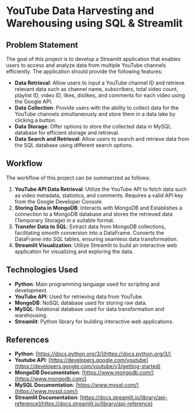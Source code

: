 # YouTube Data Harvesting and Warehousing using SQL & Streamlit

## Problem Statement

The goal of this project is to develop a Streamlit application that enables users to access and analyze data from multiple YouTube channels efficiently. The application should provide the following features:

- **Data Retrieval**: Allow users to input a YouTube channel ID and retrieve relevant data such as channel name, subscribers, total video count, playlist ID, video ID, likes, dislikes, and comments for each video using the Google API.
- **Data Collection**: Provide users with the ability to collect data for the YouTube channels simultaneously and store them in a data lake by clicking a button.
- **Data Storage**: Offer options to store the collected data in  MySQL database for efficient storage and retrieval.
- **Data Search and Retrieval**: Allow users to search and retrieve data from the SQL database using different search options.

## Workflow

The workflow of this project can be summarized as follows:

1. **YouTube API Data Retrieval**: Utilize the YouTube API to fetch data such as video metadata, statistics, and comments. Requires a valid API key from the Google Developer Console.
2. **Storing Data in MongoDB**: Interacts with MongoDB and Establishes a connection to a MongoDB database and stores the retrieved data (Temporary Storage) in a suitable format.
3. **Transfer Data to SQL**: Extract data from MongoDB collections, facilitating smooth conversion into a DataFrame. Converts the DataFrame into SQL tables, ensuring seamless data transformation.
4. **Streamlit Visualization**: Utilize Streamlit to build an interactive web application for visualizing and exploring the data.


## Technologies Used

- **Python**: Main programming language used for scripting and development.
- **YouTube API**: Used for retrieving data from YouTube.
- **MongoDB**: NoSQL database used for storing raw data.
- **MySQL**: Relational database used for data transformation and warehousing.
- **Streamlit**: Python library for building interactive web applications.

## References

- **Python**: [https://docs.python.org/3/](https://docs.python.org/3/)
- **Youtube API**: [https://developers.google.com/youtube](https://developers.google.com/youtube/v3/getting-started)
- **MongoDB Documentation**: [https://www.mongodb.com/](https://www.mongodb.com/)
- **MySQL Documentation**: [https://www.mysql.com/](https://www.mysql.com/)
- **Streamlit Documentation**: [https://docs.streamlit.io/library/api-reference](https://docs.streamlit.io/library/api-reference)
  



